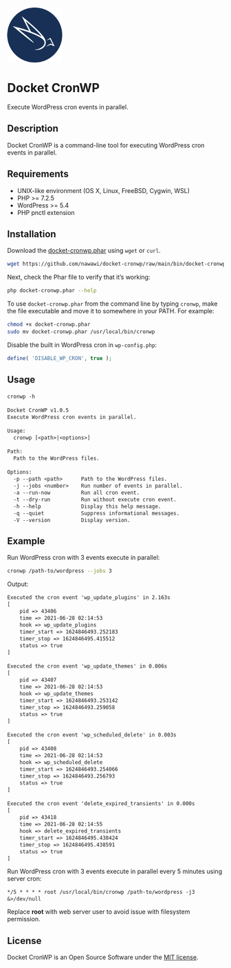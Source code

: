 ![Docket CronWP](./.docketcache.com/icon-128x128.png)
# Docket CronWP

Execute WordPress cron events in parallel.

## Description

Docket CronWP is a command-line tool for executing WordPress cron events in parallel.

## Requirements
- UNIX-like environment (OS X, Linux, FreeBSD, Cygwin, WSL)
- PHP >= 7.2.5
- WordPress >= 5.4
- PHP pnctl extension

## Installation

Download the [docket-cronwp.phar](https://github.com/nawawi/docket-cronwp/raw/main/bin/docket-cronwp.phar) using `wget` or `curl`.

```sh
wget https://github.com/nawawi/docket-cronwp/raw/main/bin/docket-cronwp.phar
```

Next, check the Phar file to verify that it’s working:

```sh
php docket-cronwp.phar --help
```

To use `docket-cronwp.phar` from the command line by typing `cronwp`, make the file executable and move it to somewhere in your PATH. For example:

```sh
chmod +x docket-cronwp.phar
sudo mv docket-cronwp.phar /usr/local/bin/cronwp
```

Disable the built in WordPress cron in `wp-config.php`:
```php
define( 'DISABLE_WP_CRON', true );
```

## Usage
```
cronwp -h

Docket CronWP v1.0.5
Execute WordPress cron events in parallel.

Usage:
  cronwp [<path>|<options>]

Path:
  Path to the WordPress files.

Options:
  -p --path <path>      Path to the WordPress files.
  -j --jobs <number>    Run number of events in parallel.
  -a --run-now          Run all cron event.
  -t --dry-run          Run without execute cron event.
  -h --help             Display this help message.
  -q --quiet            Suppress informational messages.
  -V --version          Display version.
```

## Example
Run WordPress cron with 3 events execute in parallel:

```sh
cronwp /path-to/wordpress --jobs 3
```

Output:
```
Executed the cron event 'wp_update_plugins' in 2.163s
[
    pid => 43406
    time => 2021-06-28 02:14:53
    hook => wp_update_plugins
    timer_start => 1624846493.252183
    timer_stop => 1624846495.415512
    status => true
]

Executed the cron event 'wp_update_themes' in 0.006s
[
    pid => 43407
    time => 2021-06-28 02:14:53
    hook => wp_update_themes
    timer_start => 1624846493.253142
    timer_stop => 1624846493.259058
    status => true
]

Executed the cron event 'wp_scheduled_delete' in 0.003s
[
    pid => 43408
    time => 2021-06-28 02:14:53
    hook => wp_scheduled_delete
    timer_start => 1624846493.254066
    timer_stop => 1624846493.256793
    status => true
]

Executed the cron event 'delete_expired_transients' in 0.000s
[
    pid => 43418
    time => 2021-06-28 02:14:55
    hook => delete_expired_transients
    timer_start => 1624846495.438424
    timer_stop => 1624846495.438591
    status => true
]
```

Run WordPress cron with 3 events execute in parallel every 5 minutes using server cron: 

```
*/5 * * * * root /usr/local/bin/cronwp /path-to/wordpress -j3 &>/dev/null
```

Replace **root** with web server user to avoid issue with filesystem permission.

## License

Docket CronWP is an Open Source Software under the [MIT license](https://github.com/nawawi/docket-cache/blob/master/LICENSE.txt).
